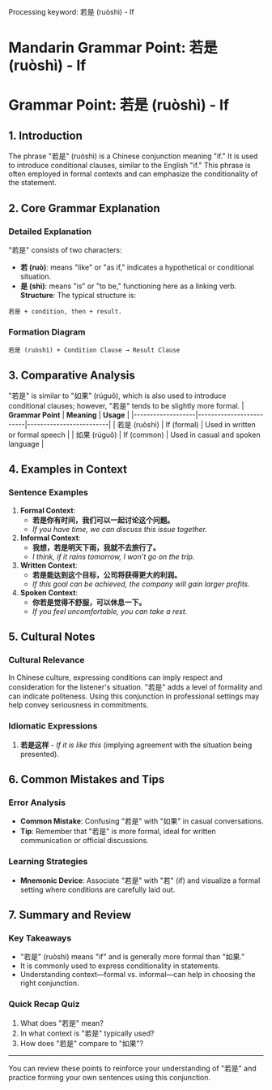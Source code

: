 Processing keyword: 若是 (ruòshì) - If
# Mandarin Grammar Point: 若是 (ruòshì) - If
# Grammar Point: 若是 (ruòshì) - If
## 1. Introduction
The phrase "若是" (ruòshì) is a Chinese conjunction meaning "if." It is used to introduce conditional clauses, similar to the English "if." This phrase is often employed in formal contexts and can emphasize the conditionality of the statement.
## 2. Core Grammar Explanation
### Detailed Explanation
"若是" consists of two characters:
- **若 (ruò)**: means "like" or "as if," indicates a hypothetical or conditional situation.
- **是 (shì)**: means "is" or "to be," functioning here as a linking verb.
**Structure**: 
The typical structure is:
```
若是 + condition, then + result.
```
### Formation Diagram
```
若是 (ruòshì) + Condition Clause → Result Clause
```
## 3. Comparative Analysis
"若是" is similar to "如果" (rúguǒ), which is also used to introduce conditional clauses; however, "若是" tends to be slightly more formal.
| **Grammar Point** | **Meaning**             | **Usage**               |
|-------------------|-------------------------|-------------------------|
| 若是 (ruòshì)     | If (formal)             | Used in written or formal speech |
| 如果 (rúguǒ)      | If (common)             | Used in casual and spoken language |
## 4. Examples in Context
### Sentence Examples
1. **Formal Context**:
   - **若是你有时间，我们可以一起讨论这个问题。**
   - *If you have time, we can discuss this issue together.*
2. **Informal Context**:
   - **我想，若是明天下雨，我就不去旅行了。**
   - *I think, if it rains tomorrow, I won’t go on the trip.*
3. **Written Context**:
   - **若是能达到这个目标，公司将获得更大的利润。**
   - *If this goal can be achieved, the company will gain larger profits.*
4. **Spoken Context**:
   - **你若是觉得不舒服，可以休息一下。**
   - *If you feel uncomfortable, you can take a rest.*
## 5. Cultural Notes
### Cultural Relevance
In Chinese culture, expressing conditions can imply respect and consideration for the listener's situation. "若是" adds a level of formality and can indicate politeness. Using this conjunction in professional settings may help convey seriousness in commitments.
### Idiomatic Expressions
1. **若是这样** - *If it is like this* (implying agreement with the situation being presented).
## 6. Common Mistakes and Tips
### Error Analysis
- **Common Mistake**: Confusing "若是" with "如果" in casual conversations.
- **Tip**: Remember that "若是" is more formal, ideal for written communication or official discussions.
### Learning Strategies
- **Mnemonic Device**: Associate "若是" with "若" (if) and visualize a formal setting where conditions are carefully laid out.
## 7. Summary and Review
### Key Takeaways
- "若是" (ruòshì) means "if" and is generally more formal than "如果."
- It is commonly used to express conditionality in statements.
- Understanding context—formal vs. informal—can help in choosing the right conjunction.
### Quick Recap Quiz
1. What does "若是" mean?
2. In what context is "若是" typically used?
3. How does "若是" compare to "如果"?
---
You can review these points to reinforce your understanding of "若是" and practice forming your own sentences using this conjunction.
